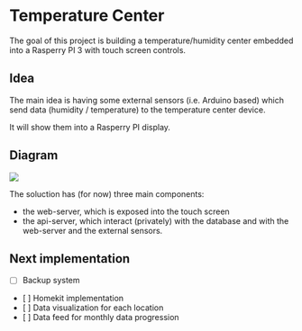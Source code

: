 # Temperature Center

The goal of this project is building a temperature/humidity center embedded into a Rasperry PI 3 with touch screen controls.

## Idea

The main idea is having some external sensors (i.e. Arduino based) which send data (humidity / temperature) to the temperature center device.

It will show them into a Rasperry PI display.

## Diagram

![](/Users/marco/Downloads/architecture.png)

The soluction has (for now) three main components:

* the web-server, which is exposed into the touch screen
* the api-server, which interact (privately) with the database and with the web-server and the external sensors.

## Next implementation

- [ ] Backup system
- [ ] Homekit implementation
- [ ] Data visualization for each location
- [ ] Data feed for monthly data progression